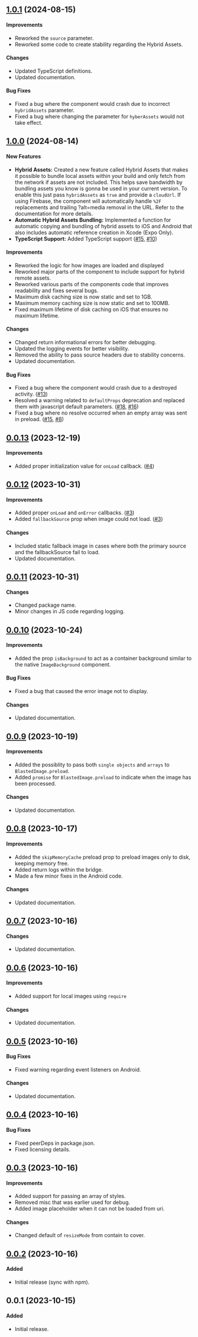 ## [1.0.1] (2024-08-15)

#### Improvements

-   Reworked the `source` parameter.
-   Reworked some code to create stability regarding the Hybrid Assets.

#### Changes
-   Updated TypeScript definitions.
-   Updated documentation.

#### Bug Fixes
-   Fixed a bug where the component would crash due to incorrect `hybridAssets` parameter.
-   Fixed a bug where changing the parameter for `hyberAssets` would not take effect.

## [1.0.0] (2024-08-14)

#### New Features

-   **Hybrid Assets:** Created a new feature called Hybrid Assets that makes it possible to bundle local assets within your build and only fetch from the network if assets are not included. This helps save bandwidth by bundling assets you know is gonna be used in your current version. To enable this just pass `hybridAssets` as `true` and provide a `cloudUrl`. If using Firebase, the component will automatically handle `%2F` replacements and trailing ?alt=media removal in the URL. Refer to the documentation for more details.
-   **Automatic Hybrid Assets Bundling:**  Implemented a function for automatic copying and bundling of hybrid assets to iOS and Android that also includes automatic reference creation in Xcode (Expo Only).
-   **TypeScript Support:** Added TypeScript support ([#15](https://github.com/xerdnu/react-native-blasted-image/pull/15), [#10](https://github.com/xerdnu/react-native-blasted-image/issues/10))

#### Improvements

-   Reworked the logic for how images are loaded and displayed
-   Reworked major parts of the component to include support for hybrid remote assets.
-   Reworked various parts of the components code that improves readability and fixes several bugs.
-   Maximum disk caching size is now static and set to 1GB.
-   Maximum memory caching size is now static and set to 100MB.
-   Fixed maximum lifetime of disk caching on iOS that ensures no maximum lifetime.

#### Changes

-   Changed return informational errors for better debugging.
-   Updated the logging events for better visibility.
-   Removed the ability to pass source headers due to stability concerns.   
-   Updated documentation.

#### Bug Fixes
-   Fixed a bug where the component would crash due to a destroyed activity. ([#13](https://github.com/xerdnu/react-native-blasted-image/issues/13))
-   Resolved a warning related to `defaultProps` deprecation and replaced them with javascript default parameters. ([#18](https://github.com/xerdnu/react-native-blasted-image/pull/18), [#16](https://github.com/xerdnu/react-native-blasted-image/issues/16))
-   Fixed a bug where no resolve occurred when an empty array was sent in preload. ([#15](https://github.com/xerdnu/react-native-blasted-image/pull/15), [#8](https://github.com/xerdnu/react-native-blasted-image/pull/8))

## [0.0.13] (2023-12-19)

#### Improvements

-   Added proper initialization value for `onLoad` callback. ([#4](https://github.com/xerdnu/react-native-blasted-image/pull/4))

## [0.0.12] (2023-10-31)

#### Improvements

-   Added proper `onLoad` and `onError` callbacks. ([#3](https://github.com/xerdnu/react-native-blasted-image/pull/3))
-   Added `fallbackSource` prop when image could not load. ([#3](https://github.com/xerdnu/react-native-blasted-image/pull/3))

#### Changes

-   Included static fallback image in cases where both the primary source and the fallbackSource fail to load.
-   Updated documentation.

## [0.0.11] (2023-10-31)

#### Changes

-   Changed package name.
-   Minor changes in JS code regarding logging.

## [0.0.10] (2023-10-24)

#### Improvements

-   Added the prop `isBackground` to act as a container background similar to the native `ImageBackground` component.

#### Bug Fixes

-   Fixed a bug that caused the error image not to display.

#### Changes

-   Updated documentation.

## [0.0.9] (2023-10-19)

#### Improvements

-   Added the possiblity to pass both `single objects` and `arrays` to `BlastedImage.preload`.
-   Added `promise` for `BlastedImage.preload` to indicate when the image has been processed.

#### Changes

-   Updated documentation.

## [0.0.8] (2023-10-17)

#### Improvements

-   Added the `skipMemoryCache` preload prop to preload images only to disk, keeping memory free.
-   Added return logs within the bridge.
-   Made a few minor fixes in the Android code.

#### Changes
-   Updated documentation.

## [0.0.7] (2023-10-16)

#### Changes

-   Updated documentation.

## [0.0.6] (2023-10-16)

#### Improvements

-   Added support for local images using `require`

#### Changes

-   Updated documentation.

## [0.0.5] (2023-10-16)

#### Bug Fixes

-   Fixed warning regarding event listeners on Android.

#### Changes

-   Updated documentation.

## [0.0.4] (2023-10-16)

#### Bug Fixes

-   Fixed peerDeps in package.json.
-   Fixed licensing details.

## [0.0.3] (2023-10-16)

#### Improvements

-   Added support for passing an array of styles.
-   Removed misc that was earlier used for debug.
-   Added image placeholder when it can not be loaded from uri.

#### Changes

-   Changed default of `resizeMode` from contain to cover.

## [0.0.2] (2023-10-16)

#### Added

-   Initial release (sync with npm).

## 0.0.1 (2023-10-15)

#### Added

-   Initial release.

[1.0.1]: https://github.com/xerdnu/react-native-blasted-image/compare/v1.0.0...v1.0.1
[1.0.0]: https://github.com/xerdnu/react-native-blasted-image/compare/v0.0.13...v1.0.0
[0.0.13]: https://github.com/xerdnu/react-native-blasted-image/compare/v0.0.12...v0.0.13
[0.0.12]: https://github.com/xerdnu/react-native-blasted-image/compare/v0.0.11...v0.0.12
[0.0.11]: https://github.com/xerdnu/react-native-blasted-image/compare/v0.0.10...v0.0.11
[0.0.10]: https://github.com/xerdnu/react-native-blasted-image/compare/v0.0.9...v0.0.10
[0.0.9]: https://github.com/xerdnu/react-native-blasted-image/compare/v0.0.8...v0.0.9
[0.0.8]: https://github.com/xerdnu/react-native-blasted-image/compare/v0.0.7...v0.0.8
[0.0.7]: https://github.com/xerdnu/react-native-blasted-image/compare/v0.0.6...v0.0.7
[0.0.6]: https://github.com/xerdnu/react-native-blasted-image/compare/v0.0.5...v0.0.6
[0.0.5]: https://github.com/xerdnu/react-native-blasted-image/compare/v0.0.4...v0.0.5
[0.0.4]: https://github.com/xerdnu/react-native-blasted-image/compare/v0.0.3...v0.0.4
[0.0.3]: https://github.com/xerdnu/react-native-blasted-image/compare/v0.0.2...v0.0.3
[0.0.2]: https://github.com/xerdnu/react-native-blasted-image/compare/v0.0.1...v0.0.2